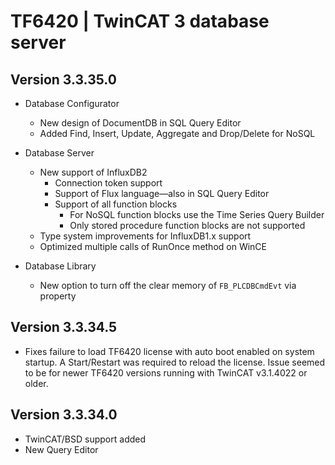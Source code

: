 # TF6420 | TwinCAT 3 database server

## Version 3.3.35.0

-   Database Configurator
    -   New design of DocumentDB in SQL Query Editor
    -   Added Find, Insert, Update, Aggregate and Drop/Delete for NoSQL
-   Database Server

    -   New support of InfluxDB2
        -   Connection token support
        -   Support of Flux language—also in SQL Query Editor
        -   Support of all function blocks
            -   For NoSQL function blocks use the Time Series Query Builder
            -   Only stored procedure function blocks are not supported
    -   Type system improvements for InfluxDB1.x support
    -   Optimized multiple calls of RunOnce method on WinCE

-   Database Library
    -   New option to turn off the clear memory of `FB_PLCDBCmdEvt` via property

## Version 3.3.34.5

-   Fixes failure to load TF6420 license with auto boot enabled on system startup. A Start/Restart was required to reload the license. Issue seemed to be for newer TF6420 versions running with TwinCAT v3.1.4022 or older.

## Version 3.3.34.0

-   TwinCAT/BSD support added
-   New Query Editor

